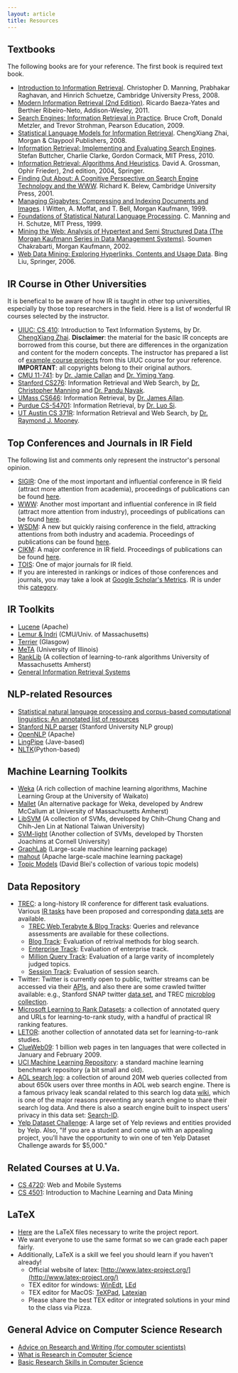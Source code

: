 ```yaml
---
layout: article
title: Resources
---
```


## Textbooks
The following books are for your reference. The first book is required text book.   

 - [Introduction to Information Retrieval](http://nlp.stanford.edu/IR-book/).
   Christopher D. Manning, Prabhakar Raghavan, and Hinrich Schuetze,
   Cambridge University Press, 2008.
 - [Modern Information Retrieval (2nd Edition)](http://mir2ed.org/). Ricardo
   Baeza-Yates and Berthier Ribeiro-Neto, Addison-Wesley, 2011.
 - [Search Engines: Information Retrieval in
   Practice](http://www.pearsonhighered.com/croft1epreview/). Bruce Croft,
   Donald Metzler, and Trevor Strohman, Pearson Education, 2009.
 - [Statistical Language Models for Information
   Retrieval](http://www.morganclaypool.com/doi/abs/10.2200/S00158ED1V01Y200811HLT001).
   ChengXiang Zhai, Morgan & Claypool Publishers, 2008.
 - [Information Retrieval: Implementing and Evaluating Search
   Engines](http://www.ir.uwaterloo.ca/book/). Stefan
   Buttcher, Charlie Clarke, Gordon Cormack, MIT Press, 2010.
 - [Information Retrieval: Algorithms And
   Heuristics](http://www.springer.com/computer/book/978-1-4020-3003-1). David A. Grossman,  Ophir Frieder), 2nd edition, 2004, Springer.
 - [Finding Out About: A Cognitive Perspective on Search Engine Technology and
   the WWW](http://cseweb.ucsd.edu/~rik/foa/). Richard K. Belew, Cambridge
   University Press, 2001.
 - [Managing Gigabytes: Compressing and
   Indexing Documents and Images](http://ww2.cs.mu.oz.au/~alistair/mg/). I
   Witten, A. Moffat, and T. Bell, Morgan Kaufmann, 1999.
 - [Foundations of Statistical Natural Language
   Processing](http://nlp.stanford.edu/fsnlp/). C. Manning and H. Schutze,
   MIT Press, 1999. 
 - [Mining the Web: Analysis of Hypertext and Semi
   Structured Data (The Morgan Kaufmann Series in Data Management
   Systems)](http://www.cse.iitb.ac.in/~soumen/mining-the-web/). Soumen
   Chakrabarti, Morgan Kaufmann, 2002.
 - [Web Data Mining: Exploring Hyperlinks, Contents and Usage
   Data](http://www.cs.uic.edu/~liub/WebMiningBook.html). Bing Liu,
   Springer, 2006.

## IR Course in Other Universities
It is benefical to be aware of how IR is taught in other top universities, especially by those top researchers in the field. Here is a list of wonderful IR courses selected by the instructor.

 - [UIUC: CS 410](http://times.cs.uiuc.edu/course/410s14/): Introduction to Text Information Systems, by Dr. [ChengXiang Zhai](http://web.engr.illinois.edu/~czhai/). **Disclaimer**: the material for the basic IR concepts are borrowed from this course, but there are differences in the organization and content for the modern concepts. The instructor has prepared a list of [example course projects]({{site.baseurl}}/past-projects.html) from this UIUC course for your reference. **IMPORTANT**: all copyrights belong to their original authors. 
 - [CMU 11-741](http://boston.lti.cs.cmu.edu/classes/11-741/): by [Dr. Jamie Callan](http://www.cs.cmu.edu/~callan/index.html) and [Dr. Yiming Yang](http://www.cs.cmu.edu/~yiming/index.html).
 - [Stanford CS276](http://web.stanford.edu/class/cs276/): Information Retrieval and Web Search, by [Dr. Christopher Manning](http://nlp.stanford.edu/~manning/) and [Dr. Pandu Nayak](http://www.pandunayak.com/).
 - [UMass CS646](http://ciir.cs.umass.edu/~allan/cs646/): Information Retrieval, by [Dr. James Allan](http://ciir.cs.umass.edu/~allan/).
 - [Purdue CS-54701](https://www.cs.purdue.edu/homes/lsi/CS547_2013_Spring/CS54701.html): Information Retrieval, by [Dr. Luo Si](https://www.cs.purdue.edu/homes/lsi/).
 - [UT Austin CS 371R](http://www.cs.utexas.edu/~mooney/ir-course/): Information Retrieval and Web Search, by [Dr. Raymond J. Mooney](http://www.cs.utexas.edu/users/mooney/).

## Top Conferences and Journals in IR Field
The following list and comments only represent the instructor's personal opinion.

- [SIGIR](http://sigir.org/): One of the most important and influential conference in IR field (attract more attention from academia), proceedings of publications can be found [here](http://dl.acm.org/event.cfm?id=RE160).
- [WWW](http://www.www2014.wwwconference.org/): Another most important and influential conference in IR field (attract more attention from industry), proceedings of publications can be found [here](http://dl.acm.org/event.cfm?id=RE334).
- [WSDM](http://www.wsdm-conference.org/): A new but quickly raising conference in the field, attracking attentions from both industry and academia. Proceedings of publications can be found [here](http://dl.acm.org/event.cfm?id=RE102).
- [CIKM](http://cikmconference.org/): A major conference in IR field. Proceedings of publications can be found [here](http://dl.acm.org/event.cfm?id=RE302).
- [TOIS](http://tois.acm.org/): One of major journals for IR field. 
- If you are interested in rankings or indices of those conferences and journals, you may take a look at [Google Scholar's Metrics](http://scholar.google.com/citations?view_op=top_venues&hl=en). IR is under this [category](http://scholar.google.com/citations?view_op=top_venues&hl=en&vq=eng_databasesinformationsystems).

## IR Toolkits

 - [Lucene](http://lucene.apache.org) (Apache)
 - [Lemur & Indri](http://www.lemurproject.org/) (CMU/Univ. of Massachusetts)
 - [Terrier](http://terrier.org/) (Glasgow)
 - [MeTA](http://meta-toolkit.github.io/meta/) (University of Illinois)
 - [RankLib](http://people.cs.umass.edu/~vdang/ranklib.html) (A collection of learning-to-rank algorithms University of Massachusetts Amherst)
 - [General Information Retrieval
   Systems](http://bit.csc.lsu.edu/~kraft/retrieval.html)

## NLP-related Resources

 - [Statistical natural language processing and corpus-based computational
   linguistics: An annotated list of
   resources](http://www-nlp.stanford.edu/links/statnlp.html)
 - [Stanford NLP parser](http://nlp.stanford.edu/software/lex-parser.shtml) (Stanford University NLP group)
 - [OpenNLP](http://opennlp.apache.org/) (Apache)
 - [LingPipe](http://alias-i.com/lingpipe/) (Jave-based)
 - [NLTK](http://www.nltk.org/)(Python-based)

## Machine Learning Toolkits
 - [Weka](http://www.cs.waikato.ac.nz/ml/weka/) (A rich collection of machine learning algorithms, Machine Learning Group at the University of Waikato)
 - [Mallet](http://mallet.cs.umass.edu/) (An alternative package for Weka, developed by Andrew McCallum at University of Massachusetts Amherst)
 - [LibSVM](http://www.csie.ntu.edu.tw/~cjlin/libsvm/) (A collection of SVMs, developed by Chih-Chung Chang and Chih-Jen Lin at National Taiwan University)
 - [SVM-light](http://svmlight.joachims.org/) (Another collection of SVMs, developed by Thorsten Joachims at Cornell University)
 - [GraphLab](http://graphlab.org/projects/index.html) (Large-scale machine learning package)
 - [mahout](http://mahout.apache.org/users/basics/algorithms.html) (Apache large-scale machine learning package)
 - [Topic Models](http://www.cs.princeton.edu/~blei/topicmodeling.html) (David Blei's collection of various topic models)

## Data Repository
 - [TREC](http://trec.nist.gov/): a long-history IR conference for different task evaluations. Various [IR tasks](http://trec.nist.gov/tracks.html) have been proposed and corresponding [data sets](http://trec.nist.gov/data.html) are available.
	 - [TREC Web,Terabyte & Blog Tracks](http://ir.dcs.gla.ac.uk/test_collections/): Queries and relevance assessments are available for these collections.
	 - [Blog Track](http://trec.nist.gov/data/blog.html): Evaluation of retrival methods for blog search.
	 - [Enterprise Track](http://trec.nist.gov/data/enterprise.html): Evaluation of enterprise track.
	 - [Million Query Track](http://trec.nist.gov/data/million.query09.html): Evaluation of a large varity of incompletely judged topics.
	 - [Session Track](http://trec.nist.gov/data/session.html): Evaluation of session search.
 - Twitter: Twitter is currently open to public, twitter streams can be accessed via their [APIs](https://dev.twitter.com/), and also there are some crawled twitter available: e.g., Stanford SNAP twitter [data set](https://dev.twitter.com/), and TREC [microblog collection](http://trec.nist.gov/data/tweets/).
 - [Microsoft Learning to Rank Datasets](http://research.microsoft.com/en-us/projects/mslr/): a collection of annotated query and URLs for learning-to-rank study, with a handful of practical IR ranking features.
 - [LETOR](http://research.microsoft.com/en-us/um/beijing/projects/letor/): another collection of annotated data set for learning-to-rank studies.
 - [ClueWeb09](http://lemurproject.org/clueweb09/): 1 billion web pages in ten languages that were collected in January and February 2009.
 - [UCI Machine Learning Repository](http://archive.ics.uci.edu/ml/datasets.html): a standard machine learning benchmark repository (a bit small and old).
 - [AOL search log](http://www.gregsadetsky.com/aol-data/): a collection of around 20M web queries collected from about 650k users over three months in AOL web search engine. There is a famous privacy leak scandal related to this search log data [wiki](http://en.wikipedia.org/wiki/AOL_search_data_leak), which is one of the major reasons preventing any search engine to share their search log data. And there is also a search engine built to inspect users' privacy in this data set: [Search-ID](https://search-id.com/).
 - [Yelp Dataset Challenge](http://www.yelp.com/dataset_challenge): A large set of Yelp reviews and entities provided by Yelp. Also, "If you are a student and come up with an appealing project, you’ll have the opportunity to win one of ten Yelp Dataset Challenge awards for $5,000." 


## Related Courses at U.Va.

 - [CS 4720](http://rabi.phys.virginia.edu/mySIS/CS2/sectiontip.php?Semester=1148&ClassNumber=18394): Web and Mobile Systems
 - [CS 4501](http://rabi.phys.virginia.edu/mySIS/CS2/sectiontip.php?Semester=1148&ClassNumber=20166): Introduction to Machine Learning and Data Mining

## LaTeX

 - [Here]({{site.baseurl}}/docs/cs6501-templates.zip) are the LaTeX files necessary to
   write the project report.
 - We want everyone to use the same format so we can grade each paper fairly.
 - Additionally, LaTeX is a skill we feel you should learn if you haven't
   already!
	- Official website of latex: [http://www.latex-project.org/](http://www.latex-project.org/)
	- TEX editor for windows: [WinEdt](http://winedt.com/), [LEd](http://www.latexeditor.org/)
	- TEX editor for MacOS: [TeXPad](https://www.texpadapp.com/), [Latexian](http://tacosw.com/latexian/)
	- Please share the best TEX editor or integrated solutions in your mind to the class via Pizza.

## General Advice on Computer Science Research

 - [Advice on Research and Writing (for computer
   scientists)](http://www.cs.cmu.edu/afs/cs.cmu.edu/user/mleone/web/how-to.html)
 - [What is Research in Computer
   Science](http://www.dcs.gla.ac.uk/~johnson/teaching/research_skills/research.html)
 - [Basic Research Skills in Computer
   Science](http://www.dcs.gla.ac.uk/~johnson/teaching/research_skills/basics.html)
